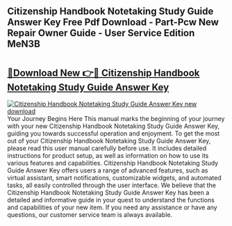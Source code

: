## Citizenship Handbook Notetaking Study Guide Answer Key Free Pdf Download - Part-Pcw New Repair Owner Guide - User Service Edition MeN3B

# <h2><a href="http://bc77051.oget.top/?id=Citizenship+Handbook+Notetaking+Study+Guide+Answer+Key">🔗Download New 👉🔴 Citizenship Handbook Notetaking Study Guide Answer Key</a></h2>

[![Citizenship Handbook Notetaking Study Guide Answer Key new download](https://i.imgur.com/5g1atiW.png)](http://bc77051.oget.top/?id=Citizenship+Handbook+Notetaking+Study+Guide+Answer+Key)
Your Journey Begins Here This manual marks the beginning of your journey with your new Citizenship Handbook Notetaking Study Guide Answer Key, guiding you towards successful operation and enjoyment. To get the most out of your Citizenship Handbook Notetaking Study Guide Answer Key, please read this user manual carefully before use. It includes detailed instructions for product setup, as well as information on how to use its various features and capabilities. Citizenship Handbook Notetaking Study Guide Answer Key offers users a range of advanced features, such as virtual assistant, smart notifications, customizable widgets, and automated tasks, all easily controlled through the user interface. We believe that the Citizenship Handbook Notetaking Study Guide Answer Key has been a detailed and informative guide in your quest to understand the functions and capabilities of your new item. If you need any assistance or have any questions, our customer service team is always available.
